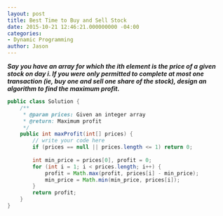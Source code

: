 ```yaml
---
layout: post
title: Best Time to Buy and Sell Stock
date: 2015-10-21 12:46:21.000000000 -04:00
categories:
- Dynamic Programming
author: Jason
---
```

<p><strong><em>Say you have an array for which the ith element is the price of a given stock on day i. If you were only permitted to complete at most one transaction (ie, buy one and sell one share of the stock), design an algorithm to find the maximum profit.</em></strong></p>

``` java
public class Solution {
    /**
     * @param prices: Given an integer array
     * @return: Maximum profit
     */
    public int maxProfit(int[] prices) {
        // write your code here
        if (prices == null || prices.length <= 1) return 0;
        
        int min_price = prices[0], profit = 0;
        for (int i = 1; i < prices.length; i++) {
            profit = Math.max(profit, prices[i] - min_price);
            min_price = Math.min(min_price, prices[i]);
        }
        return profit;
    }
}
```
